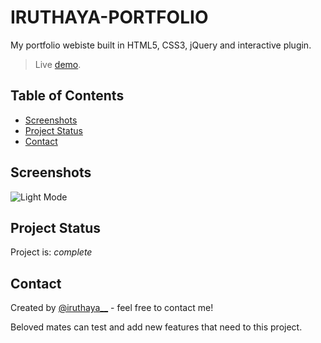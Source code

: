 # IRUTHAYA-PORTFOLIO

My portfolio webiste built in HTML5, CSS3, jQuery and interactive plugin.

> Live [demo](https://iruthaya.webilo.xyz/).

## Table of Contents

- [Screenshots](#screenshots)
- [Project Status](#project-status)
- [Contact](#contact)

## Screenshots

![Light Mode](Screenshot.png)

## Project Status

Project is: _complete_

## Contact

Created by [@iruthaya\_\_](https://www.instagram.com/iruthaya__/) - feel free to contact me!

Beloved mates can test and add new features that need to this project.
